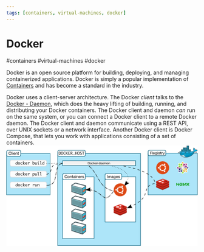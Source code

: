 ```yaml
---
tags: [containers, virtual-machines, docker]
---
```

# Docker
#containers #virtual-machines #docker


Docker is an open source platform for building, deploying, and managing containerized applications. Docker is simply a popular implementation of [Containers](Microservice%20Architecture/Docker/Containers.md) and has become a standard in the industry.

Docker uses a client-server architecture. The Docker _client_ talks to the [Docker - Daemon](Microservice%20Architecture/Docker/Docker%20-%20Daemon.md), which does the heavy lifting of building, running, and distributing your Docker containers. The Docker client and daemon _can_ run on the same system, or you can connect a Docker client to a remote Docker daemon. The Docker client and daemon communicate using a REST API, over UNIX sockets or a network interface. Another Docker client is Docker Compose, that lets you work with applications consisting of a set of containers.
![Pasted image 20221017160401](Attachments/Pasted%20image%2020221017160401.png)